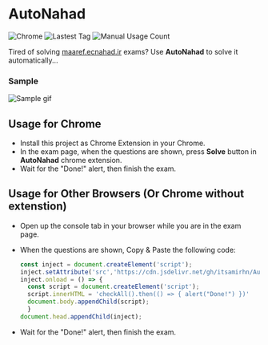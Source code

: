 # AutoNahad
![Chrome](https://badgen.net/badge/icon/chrome?icon=chrome&label&color=cyan)
![Lastest Tag](https://badgen.net/github/tag/itsamirhn/AutoNahad?color=orange)
![Manual Usage Count](https://badgen.net/jsdelivr/hits/gh/itsamirhn/AutoNahad?color=yellow)

Tired of solving [maaref.ecnahad.ir](https://maaref.ecnahad.ir) exams? Use **AutoNahad** to solve it automatically...

### Sample
![Sample gif](https://raw.githubusercontent.com/itsamirhn/AutoNahad/master/sample.gif)

## Usage for Chrome
- Install this project as Chrome Extension in your Chrome.
- In the exam page, when the questions are shown, press **Solve** button in **AutoNahad** chrome extension.
- Wait for the "Done!" alert, then finish the exam.

## Usage for Other Browsers (Or Chrome without extenstion)
- Open up the console tab in your browser while you are in the exam page.
- When the questions are shown, Copy & Paste the following code:

  ``` js
  const inject = document.createElement('script');
  inject.setAttribute('src','https://cdn.jsdelivr.net/gh/itsamirhn/AutoNahad@v0.1/inject.js');
  inject.onload = () => {
    const script = document.createElement('script');
    script.innerHTML = 'checkAll().then(() => { alert("Done!") })'
    document.body.appendChild(script);
	}
  document.head.appendChild(inject);
	```
  
- Wait for the "Done!" alert, then finish the exam.
